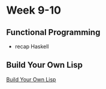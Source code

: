 # Week 9-10

## Functional Programming

- recap Haskell

## Build Your Own Lisp

[Build Your Own Lisp](https://buildyourownlisp.com/)